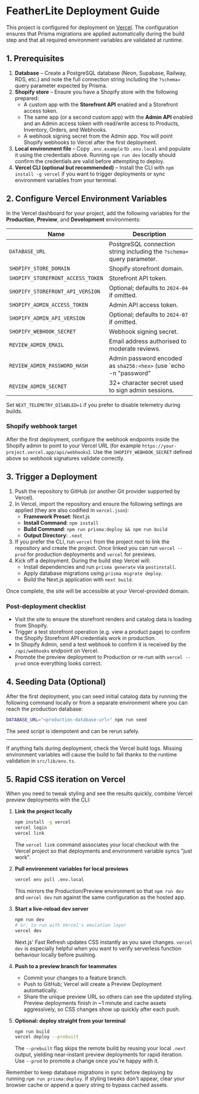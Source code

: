 # FeatherLite Deployment Guide

This project is configured for deployment on [Vercel](https://vercel.com/). The configuration ensures that Prisma migrations are applied automatically during the build step and that all required environment variables are validated at runtime.

## 1. Prerequisites

1. **Database** – Create a PostgreSQL database (Neon, Supabase, Railway, RDS, etc.) and note the full connection string including the `?schema=` query parameter expected by Prisma.
2. **Shopify store** – Ensure you have a Shopify store with the following prepared:
   - A custom app with the **Storefront API** enabled and a Storefront access token.
   - The same app (or a second custom app) with the **Admin API** enabled and an Admin access token with read/write access to Products, Inventory, Orders, and Webhooks.
   - A webhook signing secret from the Admin app. You will point Shopify webhooks to Vercel after the first deployment.
3. **Local environment file** – Copy `.env.example` to `.env.local` and populate it using the credentials above. Running `npm run dev` locally should confirm the credentials are valid before attempting to deploy.
4. **Vercel CLI (optional but recommended)** – Install the CLI with `npm install -g vercel` if you want to trigger deployments or sync environment variables from your terminal.

## 2. Configure Vercel Environment Variables

In the Vercel dashboard for your project, add the following variables for the **Production**, **Preview**, and **Development** environments:

| Name | Description |
| ---- | ----------- |
| `DATABASE_URL` | PostgreSQL connection string including the `?schema=` query parameter. |
| `SHOPIFY_STORE_DOMAIN` | Shopify storefront domain. |
| `SHOPIFY_STOREFRONT_ACCESS_TOKEN` | Storefront API token. |
| `SHOPIFY_STOREFRONT_API_VERSION` | Optional; defaults to `2024-04` if omitted. |
| `SHOPIFY_ADMIN_ACCESS_TOKEN` | Admin API access token. |
| `SHOPIFY_ADMIN_API_VERSION` | Optional; defaults to `2024-07` if omitted. |
| `SHOPIFY_WEBHOOK_SECRET` | Webhook signing secret. |
| `REVIEW_ADMIN_EMAIL` | Email address authorised to moderate reviews. |
| `REVIEW_ADMIN_PASSWORD_HASH` | Admin password encoded as `sha256:<hex>` (use `echo -n "password" | sha256sum`). |
| `REVIEW_ADMIN_SECRET` | 32+ character secret used to sign admin sessions. |

Set `NEXT_TELEMETRY_DISABLED=1` if you prefer to disable telemetry during builds.

### Shopify webhook target

After the first deployment, configure the webhook endpoints inside the Shopify admin to point to your Vercel URL (for example `https://your-project.vercel.app/api/webhooks`). Use the `SHOPIFY_WEBHOOK_SECRET` defined above so webhook signatures validate correctly.

## 3. Trigger a Deployment

1. Push the repository to GitHub (or another Git provider supported by Vercel).
2. In Vercel, import the repository and ensure the following settings are applied (they are also codified in `vercel.json`):
   - **Framework Preset**: Next.js
   - **Install Command**: `npm install`
   - **Build Command**: `npm run prisma:deploy && npm run build`
   - **Output Directory**: `.next`
3. If you prefer the CLI, run `vercel` from the project root to link the repository and create the project. Once linked you can run `vercel --prod` for production deployments and `vercel` for previews.
4. Kick off a deployment. During the build step Vercel will:
   - Install dependencies and run `prisma generate` via `postinstall`.
   - Apply database migrations using `prisma migrate deploy`.
   - Build the Next.js application with `next build`.

Once complete, the site will be accessible at your Vercel-provided domain.

### Post-deployment checklist

- Visit the site to ensure the storefront renders and catalog data is loading from Shopify.
- Trigger a test storefront operation (e.g. view a product page) to confirm the Shopify Storefront API credentials work in production.
- In Shopify Admin, send a test webhook to confirm it is received by the `/api/webhooks` endpoint on Vercel.
- Promote the preview deployment to Production or re-run with `vercel --prod` once everything looks correct.

## 4. Seeding Data (Optional)

After the first deployment, you can seed initial catalog data by running the following command locally or from a separate environment where you can reach the production database:

```bash
DATABASE_URL="<production-database-url>" npm run seed
```

The seed script is idempotent and can be rerun safely.

---

If anything fails during deployment, check the Vercel build logs. Missing environment variables will cause the build to fail thanks to the runtime validation in `src/lib/env.ts`.

## 5. Rapid CSS iteration on Vercel

When you need to tweak styling and see the results quickly, combine Vercel preview deployments with the CLI:

1. **Link the project locally**
   ```bash
   npm install -g vercel
   vercel login
   vercel link
   ```
   The `vercel link` command associates your local checkout with the Vercel project so that deployments and environment variable syncs "just work".

2. **Pull environment variables for local previews**
   ```bash
   vercel env pull .env.local
   ```
   This mirrors the Production/Preview environment so that `npm run dev` and `vercel dev` run against the same configuration as the hosted app.

3. **Start a live-reload dev server**
   ```bash
   npm run dev
   # or, to run with Vercel's emulation layer
   vercel dev
   ```
   Next.js' Fast Refresh updates CSS instantly as you save changes. `vercel dev` is especially helpful when you want to verify serverless function behaviour locally before pushing.

4. **Push to a preview branch for teammates**
   - Commit your changes to a feature branch.
   - Push to GitHub; Vercel will create a Preview Deployment automatically.
   - Share the unique preview URL so others can see the updated styling.
   Preview deployments finish in ~1 minute and cache assets aggressively, so CSS changes show up quickly after each push.

5. **Optional: deploy straight from your terminal**
   ```bash
   npm run build
   vercel deploy --prebuilt
   ```
   The `--prebuilt` flag skips the remote build by reusing your local `.next` output, yielding near-instant preview deployments for rapid iteration. Use `--prod` to promote a change once you're happy with it.

Remember to keep database migrations in sync before deploying by running `npm run prisma:deploy`. If styling tweaks don't appear, clear your browser cache or append a query string to bypass cached assets.
